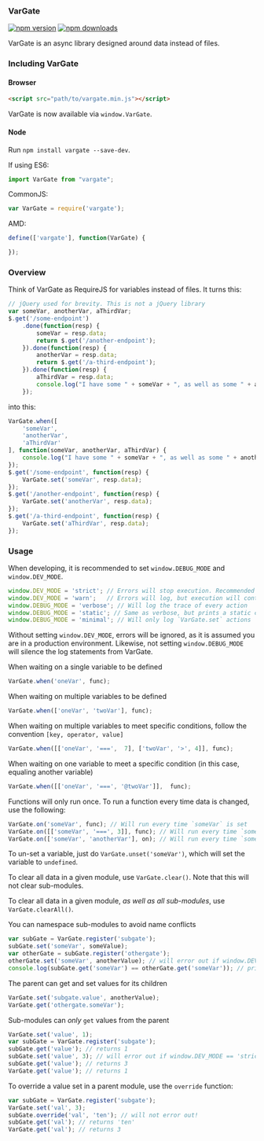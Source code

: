### VarGate
[![npm version](https://img.shields.io/npm/v/vargate.svg?style=flat-square)](https://www.npmjs.com/package/vargate) [![npm downloads](https://img.shields.io/npm/dm/vargate.svg?style=flat-square)](https://www.npmjs.com/package/vargate)

VarGate is an async library designed around data instead of files.

### Including VarGate

#### Browser

```html
<script src="path/to/vargate.min.js"></script>
```

VarGate is now available via `window.VarGate`.

#### Node

Run `npm install vargate --save-dev`.

If using ES6:

```javascript
import VarGate from "vargate";
```

CommonJS:

```javascript
var VarGate = require('vargate');
```

AMD:

```javascript
define(['vargate'], function(VarGate) {

});
```

### Overview

Think of VarGate as RequireJS for variables instead of files. It turns this:

```javascript
// jQuery used for brevity. This is not a jQuery library
var someVar, anotherVar, aThirdVar;
$.get('/some-endpoint')
    .done(function(resp) {
        someVar = resp.data;
        return $.get('/another-endpoint');
    }).done(function(resp) {
        anotherVar = resp.data;
        return $.get('/a-third-endpoint');
    }).done(function(resp) {
        aThirdVar = resp.data;
        console.log("I have some " + someVar + ", as well as some " + anotherVar + " and " + aThirdVar + ".");
    });
```

into this:

```javascript
VarGate.when([
    'someVar',
    'anotherVar',
    'aThirdVar'
], function(someVar, anotherVar, aThirdVar) {
    console.log("I have some " + someVar + ", as well as some " + anotherVar + " and " + aThirdVar + ".");
});
$.get('/some-endpoint', function(resp) {
    VarGate.set('someVar', resp.data);
});
$.get('/another-endpoint', function(resp) {
    VarGate.set('anotherVar', resp.data);
});
$.get('/a-third-endpoint', function(resp) {
    VarGate.set('aThirdVar', resp.data);
});
```

### Usage

When developing, it is recommended to set `window.DEBUG_MODE` and `window.DEV_MODE`.

```javascript
window.DEV_MODE = 'strict'; // Errors will stop execution. Recommended for local development.
window.DEV_MODE = 'warn';   // Errors will log, but execution will continue. Recommended for staging environments.
window.DEBUG_MODE = 'verbose'; // Will log the trace of every action
window.DEBUG_MODE = 'static'; // Same as verbose, but prints a static copy of the values passed through
window.DEBUG_MODE = 'minimal'; // Will only log `VarGate.set` actions
```

Without setting `window.DEV_MODE`, errors will be ignored, as it is assumed you are in a production environment.
Likewise, not setting `window.DEBUG_MODE` will silence the log statements from VarGate.

When waiting on a single variable to be defined

```javascript
VarGate.when('oneVar', func);
```

When waiting on multiple variables to be defined

```javascript
VarGate.when(['oneVar', 'twoVar'], func);
```

When waiting on multiple variables to meet specific conditions, follow the convention `[key, operator, value]`

```javascript
VarGate.when([['oneVar', '===',  7], ['twoVar', '>', 4]], func);
```

When waiting on one variable to meet a specific condition (in this case, equaling another variable)

```javascript
VarGate.when([['oneVar', '===', '@twoVar']],  func);
```

Functions will only run once. To run a function every time data is changed, use the following:

```javascript
VarGate.on('someVar', func); // Will run every time `someVar` is set
VarGate.on([['someVar', '===', 3]], func); // Will run every time `someVar` is set to 3
VarGate.on(['someVar', 'anotherVar'], on); // Will run every time `someVar` and `anotherVar` are set
```

To un-set a variable, just do `VarGate.unset('someVar')`, which will set the variable to `undefined`.

To clear all data in a given module, use `VarGate.clear()`. Note that this will not clear sub-modules.

To clear all data in a given module, _as well as all sub-modules_, use `VarGate.clearAll()`.

You can namespace sub-modules to avoid name conflicts

```javascript
var subGate = VarGate.register('subgate');
subGate.set('someVar', someValue);
var otherGate = subGate.register('othergate');
otherGate.set('someVar', anotherValue); // will error out if window.DEV_MODE == 'strict'
console.log(subGate.get('someVar') == otherGate.get('someVar')); // prints `false`
```

The parent can get and set values for its children

```javascript
VarGate.set('subgate.value', anotherValue);
VarGate.get('othergate.someVar');
```

Sub-modules can _only_ `get` values from the parent

```javascript
VarGate.set('value', 1);
var subGate = VarGate.register('subgate');
subGate.get('value'); // returns 1
subGate.set('value', 3); // will error out if window.DEV_MODE == 'strict'
subGate.get('value'); // returns 3
VarGate.get('value'); // returns 1
```

To override a value set in a parent module, use the `override` function:

```javascript
var subGate = VarGate.register('subgate');
VarGate.set('val', 3);
subGate.override('val', 'ten'); // will not error out!
subGate.get('val'); // returns 'ten'
VarGate.get('val'); // returns 3
```
